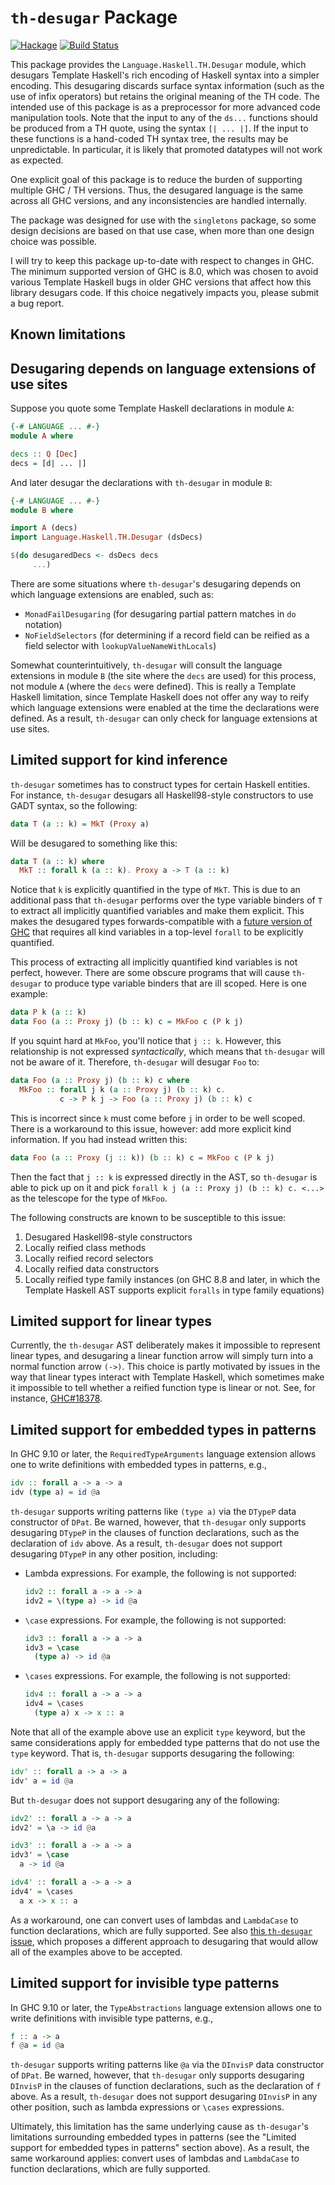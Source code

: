 `th-desugar` Package
====================

[![Hackage](https://img.shields.io/hackage/v/th-desugar.svg)](http://hackage.haskell.org/package/th-desugar)
[![Build Status](https://github.com/goldfirere/th-desugar/workflows/Haskell-CI/badge.svg)](https://github.com/goldfirere/th-desugar/actions?query=workflow%3AHaskell-CI)

This package provides the `Language.Haskell.TH.Desugar` module, which desugars
Template Haskell's rich encoding of Haskell syntax into a simpler encoding.
This desugaring discards surface syntax information (such as the use of infix
operators) but retains the original meaning of the TH code. The intended use
of this package is as a preprocessor for more advanced code manipulation
tools. Note that the input to any of the `ds...` functions should be produced
from a TH quote, using the syntax `[| ... |]`. If the input to these functions
is a hand-coded TH syntax tree, the results may be unpredictable. In
particular, it is likely that promoted datatypes will not work as expected.

One explicit goal of this package is to reduce the burden of supporting multiple
GHC / TH versions. Thus, the desugared language is the same across all GHC versions,
and any inconsistencies are handled internally.

The package was designed for use with the `singletons` package, so some design
decisions are based on that use case, when more than one design choice was
possible.

I will try to keep this package up-to-date with respect to changes in GHC.
The minimum supported version of GHC is 8.0, which was chosen to avoid various
Template Haskell bugs in older GHC versions that affect how this library
desugars code. If this choice negatively impacts you, please submit a bug
report.

Known limitations
-----------------

## Desugaring depends on language extensions of use sites

Suppose you quote some Template Haskell declarations in module `A`:

```hs
{-# LANGUAGE ... #-}
module A where

decs :: Q [Dec]
decs = [d| ... |]
```

And later desugar the declarations with `th-desugar` in module `B`:

```hs
{-# LANGUAGE ... #-}
module B where

import A (decs)
import Language.Haskell.TH.Desugar (dsDecs)

$(do desugaredDecs <- dsDecs decs
     ...)
```

There are some situations where `th-desugar`'s desugaring depends on which
language extensions are enabled, such as:

* `MonadFailDesugaring` (for desugaring partial pattern matches in `do`
  notation)
* `NoFieldSelectors` (for determining if a record field can be reified as a
  field selector with `lookupValueNameWithLocals`)

Somewhat counterintuitively, `th-desugar` will consult the language extensions
in module `B` (the site where the `decs` are used) for this process, not module
`A` (where the `decs` were defined). This is really a Template Haskell
limitation, since Template Haskell does not offer any way to reify which
language extensions were enabled at the time the declarations were defined. As a
result, `th-desugar` can only check for language extensions at use sites.

## Limited support for kind inference

`th-desugar` sometimes has to construct types for certain Haskell entities.
For instance, `th-desugar` desugars all Haskell98-style constructors to use
GADT syntax, so the following:

```haskell
data T (a :: k) = MkT (Proxy a)
```

Will be desugared to something like this:

```haskell
data T (a :: k) where
  MkT :: forall k (a :: k). Proxy a -> T (a :: k)
```

Notice that `k` is explicitly quantified in the type of `MkT`. This is due to
an additional pass that `th-desugar` performs over the type variable binders
of `T` to extract all implicitly quantified variables and make them explicit.
This makes the desugared types forwards-compatible with a
[future version of GHC](https://github.com/goldfirere/ghc-proposals/blob/bbefbee6fc0cddb10bbacc85f79e66c2706ce13f/proposals/0000-no-kind-vars.rst)
that requires all kind variables in a top-level `forall` to be explicitly
quantified.

This process of extracting all implicitly quantified kind variables is not
perfect, however. There are some obscure programs that will cause `th-desugar`
to produce type variable binders that are ill scoped. Here is one example:

```haskell
data P k (a :: k)
data Foo (a :: Proxy j) (b :: k) c = MkFoo c (P k j)
```

If you squint hard at `MkFoo`, you'll notice that `j :: k`. However, this
relationship is not expressed _syntactically_, which means that `th-desugar`
will not be aware of it. Therefore, `th-desugar` will desugar `Foo` to:

```haskell
data Foo (a :: Proxy j) (b :: k) c where
  MkFoo :: forall j k (a :: Proxy j) (b :: k) c.
           c -> P k j -> Foo (a :: Proxy j) (b :: k) c
```

This is incorrect since `k` must come before `j` in order to be well scoped.
There is a workaround to this issue, however: add more explicit kind
information. If you had instead written this:

```haskell
data Foo (a :: Proxy (j :: k)) (b :: k) c = MkFoo c (P k j)
```

Then the fact that `j :: k` is expressed directly in the AST, so `th-desugar`
is able to pick up on it and pick `forall k j (a :: Proxy j) (b :: k) c. <...>`
as the telescope for the type of `MkFoo`.

The following constructs are known to be susceptible to this issue:

1. Desugared Haskell98-style constructors
2. Locally reified class methods
3. Locally reified record selectors
4. Locally reified data constructors
5. Locally reified type family instances (on GHC 8.8 and later, in which the
   Template Haskell AST supports explicit `foralls` in type family equations)

## Limited support for linear types

Currently, the `th-desugar` AST deliberately makes it impossible to represent
linear types, and desugaring a linear function arrow will simply turn into a
normal function arrow `(->)`. This choice is partly motivated by issues in the
way that linear types interact with Template Haskell, which sometimes make it
impossible to tell whether a reified function type is linear or not. See, for
instance, [GHC#18378](https://gitlab.haskell.org/ghc/ghc/-/issues/18378).

## Limited support for embedded types in patterns

In GHC 9.10 or later, the `RequiredTypeArguments` language extension allows one
to write definitions with embedded types in patterns, e.g.,

```hs
idv :: forall a -> a -> a
idv (type a) = id @a
```

`th-desugar` supports writing patterns like `(type a)` via the `DTypeP` data
constructor of `DPat`. Be warned, however, that `th-desugar` only supports
desugaring `DTypeP` in the clauses of function declarations, such as the
declaration of `idv` above. As a result, `th-desugar` does not support
desugaring `DTypeP` in any other position, including:

* Lambda expressions. For example, the following is not supported:

  ```hs
  idv2 :: forall a -> a -> a
  idv2 = \(type a) -> id @a
  ```
* `\case` expressions. For example, the following is not supported:

  ```hs
  idv3 :: forall a -> a -> a
  idv3 = \case
    (type a) -> id @a
  ```
* `\cases` expressions. For example, the following is not supported:

  ```hs
  idv4 :: forall a -> a -> a
  idv4 = \cases
    (type a) x -> x :: a
  ```

Note that all of the example above use an explicit `type` keyword, but the same
considerations apply for embedded type patterns that do not use the `type`
keyword. That is, `th-desugar` supports desugaring the following:

```hs
idv' :: forall a -> a -> a
idv' a = id @a
```

But `th-desugar` does not support desugaring any of the following:

```hs
idv2' :: forall a -> a -> a
idv2' = \a -> id @a

idv3' :: forall a -> a -> a
idv3' = \case
  a -> id @a

idv4' :: forall a -> a -> a
idv4' = \cases
  a x -> x :: a
```

As a workaround, one can convert uses of lambdas and `LambdaCase` to function
declarations, which are fully supported. See also [this `th-desugar`
issue](https://github.com/goldfirere/th-desugar/issues/210), which proposes a
different approach to desugaring that would allow all of the examples above to
be accepted.

## Limited support for invisible type patterns

In GHC 9.10 or later, the `TypeAbstractions` language extension allows one to
write definitions with invisible type patterns, e.g.,

```hs
f :: a -> a
f @a = id @a
```

`th-desugar` supports writing patterns like `@a` via the `DInvisP` data
constructor of `DPat`. Be warned, however, that `th-desugar` only supports
desugaring `DInvisP` in the clauses of function declarations, such as the
declaration of `f` above. As a result, `th-desugar` does not support desugaring
`DInvisP` in any other position, such as lambda expressions or `\cases`
expressions.

Ultimately, this limitation has the same underlying cause as `th-desugar`'s
limitations surrounding embedded types in patterns (see the "Limited support
for embedded types in patterns" section above). As a result, the same
workaround applies: convert uses of lambdas and `LambdaCase` to function
declarations, which are fully supported.
